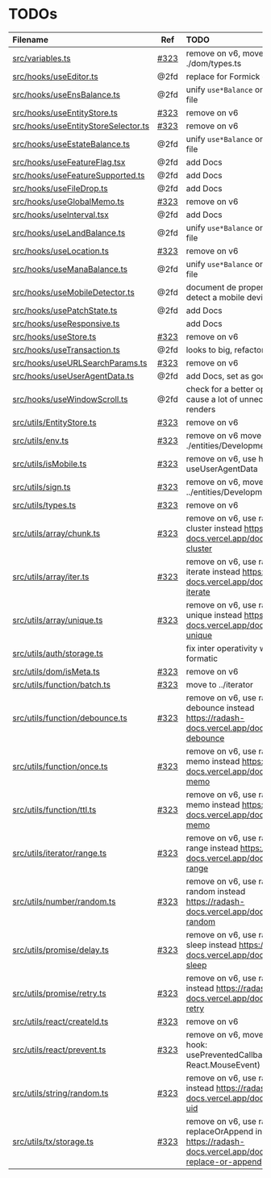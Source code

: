 # TODOs

| Filename                                                                      |                                  Ref                                   | TODO                                                                                                         |
| :---------------------------------------------------------------------------- | :--------------------------------------------------------------------: | :----------------------------------------------------------------------------------------------------------- |
| [src/variables.ts](src/variables.ts#L1)                                       | [#323](https://github.com/decentraland/decentraland-gatsby/issues/323) | remove on v6, move to ./dom/types.ts                                                                         |
| [src/hooks/useEditor.ts](src/hooks/useEditor.ts#L1)                           |                                  @2fd                                  | replace for Formick on v6                                                                                    |
| [src/hooks/useEnsBalance.ts](src/hooks/useEnsBalance.ts#L1)                   |                                  @2fd                                  | unify `use*Balance` on a single file                                                                         |
| [src/hooks/useEntityStore.ts](src/hooks/useEntityStore.ts#L1)                 | [#323](https://github.com/decentraland/decentraland-gatsby/issues/323) | remove on v6                                                                                                 |
| [src/hooks/useEntityStoreSelector.ts](src/hooks/useEntityStoreSelector.ts#L1) | [#323](https://github.com/decentraland/decentraland-gatsby/issues/323) | remove on v6                                                                                                 |
| [src/hooks/useEstateBalance.ts](src/hooks/useEstateBalance.ts#L1)             |                                  @2fd                                  | unify `use*Balance` on a single file                                                                         |
| [src/hooks/useFeatureFlag.tsx](src/hooks/useFeatureFlag.tsx#L1)               |                                  @2fd                                  | add Docs                                                                                                     |
| [src/hooks/useFeatureSupported.ts](src/hooks/useFeatureSupported.ts#L1)       |                                  @2fd                                  | add Docs                                                                                                     |
| [src/hooks/useFileDrop.ts](src/hooks/useFileDrop.ts#L1)                       |                                  @2fd                                  | add Docs                                                                                                     |
| [src/hooks/useGlobalMemo.ts](src/hooks/useGlobalMemo.ts#L1)                   | [#323](https://github.com/decentraland/decentraland-gatsby/issues/323) | remove on v6                                                                                                 |
| [src/hooks/useInterval.tsx](src/hooks/useInterval.tsx#L1)                     |                                  @2fd                                  | add Docs                                                                                                     |
| [src/hooks/useLandBalance.ts](src/hooks/useLandBalance.ts#L1)                 |                                  @2fd                                  | unify `use*Balance` on a single file                                                                         |
| [src/hooks/useLocation.ts](src/hooks/useLocation.ts#L1)                       | [#323](https://github.com/decentraland/decentraland-gatsby/issues/323) | remove on v6                                                                                                 |
| [src/hooks/useManaBalance.ts](src/hooks/useManaBalance.ts#L1)                 |                                  @2fd                                  | unify `use*Balance` on a single file                                                                         |
| [src/hooks/useMobileDetector.ts](src/hooks/useMobileDetector.ts#L1)           |                                  @2fd                                  | document de proper way to detect a mobile device                                                             |
| [src/hooks/usePatchState.ts](src/hooks/usePatchState.ts#L1)                   |                                  @2fd                                  | add Docs                                                                                                     |
| [src/hooks/useResponsive.ts](src/hooks/useResponsive.ts#L1)                   |                                                                        | add Docs                                                                                                     |
| [src/hooks/useStore.ts](src/hooks/useStore.ts#L1)                             | [#323](https://github.com/decentraland/decentraland-gatsby/issues/323) | remove on v6                                                                                                 |
| [src/hooks/useTransaction.ts](src/hooks/useTransaction.ts#L1)                 |                                  @2fd                                  | looks to big, refactor?                                                                                      |
| [src/hooks/useURLSearchParams.ts](src/hooks/useURLSearchParams.ts#L1)         | [#323](https://github.com/decentraland/decentraland-gatsby/issues/323) | remove on v6                                                                                                 |
| [src/hooks/useUserAgentData.ts](src/hooks/useUserAgentData.ts#L1)             |                                  @2fd                                  | add Docs, set as good practice                                                                               |
| [src/hooks/useWindowScroll.ts](src/hooks/useWindowScroll.ts#L1)               |                                  @2fd                                  | check for a better options, may cause a lot of unnecessary re renders                                        |
| [src/utils/EntityStore.ts](src/utils/EntityStore.ts#L1)                       | [#323](https://github.com/decentraland/decentraland-gatsby/issues/323) | remove on v6                                                                                                 |
| [src/utils/env.ts](src/utils/env.ts#L1)                                       | [#323](https://github.com/decentraland/decentraland-gatsby/issues/323) | remove on v6 move it to ./entities/Development                                                               |
| [src/utils/isMobile.ts](src/utils/isMobile.ts#L1)                             | [#323](https://github.com/decentraland/decentraland-gatsby/issues/323) | remove on v6, use hook useUserAgentData                                                                      |
| [src/utils/sign.ts](src/utils/sign.ts#L1)                                     | [#323](https://github.com/decentraland/decentraland-gatsby/issues/323) | remove on v6, move it to ../entities/Development                                                             |
| [src/utils/types.ts](src/utils/types.ts#L1)                                   | [#323](https://github.com/decentraland/decentraland-gatsby/issues/323) | remove on v6                                                                                                 |
| [src/utils/array/chunk.ts](src/utils/array/chunk.ts#L1)                       | [#323](https://github.com/decentraland/decentraland-gatsby/issues/323) | remove on v6, use radash cluster instead https://radash-docs.vercel.app/docs/array-cluster                   |
| [src/utils/array/iter.ts](src/utils/array/iter.ts#L1)                         | [#323](https://github.com/decentraland/decentraland-gatsby/issues/323) | remove on v6, use radash iterate instead https://radash-docs.vercel.app/docs/array-iterate                   |
| [src/utils/array/unique.ts](src/utils/array/unique.ts#L1)                     | [#323](https://github.com/decentraland/decentraland-gatsby/issues/323) | remove on v6, use radash unique instead https://radash-docs.vercel.app/docs/array-unique                     |
| [src/utils/auth/storage.ts](src/utils/auth/storage.ts#L17)                    |                                                                        | fix inter operativity with formatic                                                                          |
| [src/utils/dom/isMeta.ts](src/utils/dom/isMeta.ts#L1)                         | [#323](https://github.com/decentraland/decentraland-gatsby/issues/323) | remove on v6                                                                                                 |
| [src/utils/function/batch.ts](src/utils/function/batch.ts#L1)                 | [#323](https://github.com/decentraland/decentraland-gatsby/issues/323) | move to ../iterator                                                                                          |
| [src/utils/function/debounce.ts](src/utils/function/debounce.ts#L1)           | [#323](https://github.com/decentraland/decentraland-gatsby/issues/323) | remove on v6, use radash debounce instead https://radash-docs.vercel.app/docs/curry-debounce                 |
| [src/utils/function/once.ts](src/utils/function/once.ts#L1)                   | [#323](https://github.com/decentraland/decentraland-gatsby/issues/323) | remove on v6, use radash memo instead https://radash-docs.vercel.app/docs/curry-memo                         |
| [src/utils/function/ttl.ts](src/utils/function/ttl.ts#L1)                     | [#323](https://github.com/decentraland/decentraland-gatsby/issues/323) | remove on v6, use radash memo instead https://radash-docs.vercel.app/docs/curry-memo                         |
| [src/utils/iterator/range.ts](src/utils/iterator/range.ts#L1)                 | [#323](https://github.com/decentraland/decentraland-gatsby/issues/323) | remove on v6, use radash range instead https://radash-docs.vercel.app/docs/curry-range                       |
| [src/utils/number/random.ts](src/utils/number/random.ts#L1)                   | [#323](https://github.com/decentraland/decentraland-gatsby/issues/323) | remove on v6, use radash random instead https://radash-docs.vercel.app/docs/curry-random                     |
| [src/utils/promise/delay.ts](src/utils/promise/delay.ts#L1)                   | [#323](https://github.com/decentraland/decentraland-gatsby/issues/323) | remove on v6, use radash sleep instead https://radash-docs.vercel.app/docs/async-sleep                       |
| [src/utils/promise/retry.ts](src/utils/promise/retry.ts#L1)                   | [#323](https://github.com/decentraland/decentraland-gatsby/issues/323) | remove on v6, use radash retry instead https://radash-docs.vercel.app/docs/async-retry                       |
| [src/utils/react/createId.ts](src/utils/react/createId.ts#L1)                 | [#323](https://github.com/decentraland/decentraland-gatsby/issues/323) | remove on v6                                                                                                 |
| [src/utils/react/prevent.ts](src/utils/react/prevent.ts#L1)                   | [#323](https://github.com/decentraland/decentraland-gatsby/issues/323) | remove on v6, move it into a hook: usePreventedCallback((e: React.MouseEvent<any>) => any)                   |
| [src/utils/string/random.ts](src/utils/string/random.ts#L1)                   | [#323](https://github.com/decentraland/decentraland-gatsby/issues/323) | remove on v6, use radash uid instead https://radash-docs.vercel.app/docs/random-uid                          |
| [src/utils/tx/storage.ts](src/utils/tx/storage.ts#L12)                        | [#323](https://github.com/decentraland/decentraland-gatsby/issues/323) | remove on v6, use radash replaceOrAppend instead https://radash-docs.vercel.app/docs/array-replace-or-append |
